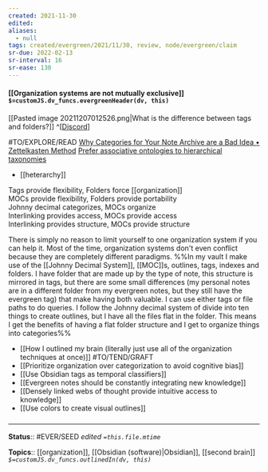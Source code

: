 ```yaml
---
created: 2021-11-30 
edited: 
aliases:
  - null
tags: created/evergreen/2021/11/30, review, node/evergreen/claim
sr-due: 2022-02-13
sr-interval: 16
sr-ease: 130
---
```


#### [[Organization systems are not mutually exclusive]] `$=customJS.dv_funcs.evergreenHeader(dv, this)`

[[Pasted image 20211207012526.png|What is the difference between tags and folders?]]
^[[Discord](https://discord.com/channels/686053708261228577/744933215063638183/916205731609473034)]

#TO/EXPLORE/READ [Why Categories for Your Note Archive are a Bad Idea • Zettelkasten Method](https://zettelkasten.de/posts/no-categories/)
[Prefer associative ontologies to hierarchical taxonomies](https://notes.andymatuschak.org/z29hLZHiVt7W2uss2uMpSZquAX5T6vaeSF6Cy)
- [[heterarchy]]

Tags provide flexibility, Folders force [[organization]]  
MOCs provide flexibility, Folders provide portability  
Johnny decimal categorizes, MOCs organize  
Interlinking provides access, MOCs provide access  
Interlinking provides structure, MOCs provide structure  

There is simply no reason to limit yourself to one organization system if you can help it. Most of the time, organization systems don't even conflict because they are completely different paradigms. 
%%In my vault I make use of the [[Johnny Decimal System]], [[MOC]]s, outlines, tags, indexes and folders. I have folder that are made up by the type of note, this structure is mirrored in tags, but there are some small differences (my personal notes are in a different folder from my evergreen notes, but they still have the evergreen tag) that make having both valuable. I can use either tags or file paths to do queries. I follow the Johnny decimal system of divide into ten things to create outlines, but I have all the files flat in the folder. This means I get the benefits of having a flat folder structure and I get to organize things into categories%%

- [[How I outlined my brain (literally just use all of the organization techniques at once)]] #TO/TEND/GRAFT 
- [[Prioritize organization over categorization to avoid cognitive bias]]
- [[Use Obsidian tags as temporal classifiers]]
- [[Evergreen notes should be constantly integrating new knowledge]]
- [[Densely linked webs of thought provide intuitive access to knowledge]]
- [[Use colors to create visual outlines]]
 
 

### <hr class="footnote"/>

**Status**:: #EVER/SEED 
*edited `=this.file.mtime`*

**Topics**:: [[organization]], [[Obsidian (software)|Obsidian]], [[second brain]]
*`$=customJS.dv_funcs.outlinedIn(dv, this)`*
